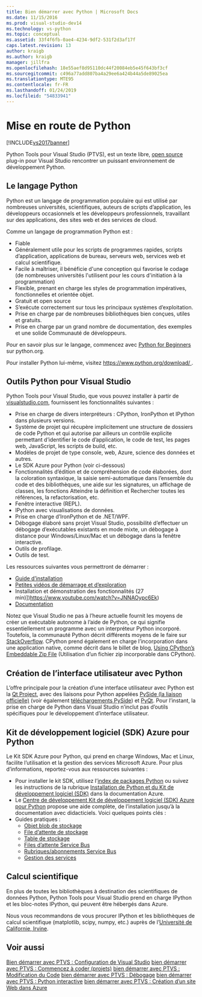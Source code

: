 ```yaml
---
title: Bien démarrer avec Python | Microsoft Docs
ms.date: 11/15/2016
ms.prod: visual-studio-dev14
ms.technology: vs-python
ms.topic: conceptual
ms.assetid: 33f4f6fb-0ae4-4234-9df2-531f2d3af17f
caps.latest.revision: 13
author: kraigb
ms.author: kraigb
manager: jillfra
ms.openlocfilehash: 18e55aef8d95110dc44f20084eb5e45f643bf3cf
ms.sourcegitcommit: c496a77add807ba4a29ee6a424b44a5de89025ea
ms.translationtype: MTE95
ms.contentlocale: fr-FR
ms.lasthandoff: 01/24/2019
ms.locfileid: "54833941"
---
```

# <a name="getting-started-with-python"></a>Mise en route de Python
[!INCLUDE[vs2017banner](../includes/vs2017banner.md)]

Python Tools pour Visual Studio (PTVS), est un texte libre, [open source](https://github.com/Microsoft/ptvs) plug-in pour Visual Studio rencontrer un puissant environnement de développement Python.  
  
## <a name="python-the-language"></a>Le langage Python
  
Python est un langage de programmation populaire qui est utilisé par nombreuses universités, scientifiques, auteurs de scripts d’application, les développeurs occasionnels et les développeurs professionnels, travaillant sur des applications, des sites web et des services de cloud.

Comme un langage de programmation Python est :
  
- Fiable
- Généralement utile pour les scripts de programmes rapides, scripts d’application, applications de bureau, serveurs web, services web et calcul scientifique.
- Facile à maîtriser, il bénéficie d'une conception qui favorise le codage (de nombreuses universités l'utilisent pour les cours d'initiation à la programmation)
- Flexible, prenant en charge les styles de programmation impératives, fonctionnelles et orientée objet.
- Gratuit et open source
- S’exécute correctement sur tous les principaux systèmes d’exploitation.  
- Prise en charge par de nombreuses bibliothèques bien conçues, utiles et gratuits.  
- Prise en charge par un grand nombre de documentation, des exemples et une solide Communauté de développeurs.  

Pour en savoir plus sur le langage, commencez avec [Python for Beginners](https://www.python.org/about/gettingstarted/) sur python.org.

Pour installer Python lui-même, visitez [ https://www.python.org/download/ ](https://www.python.org/download/).
 
  
## <a name="python-tools-for-visual-studio"></a>Outils Python pour Visual Studio
  
Python Tools pour Visual Studio, que vous pouvez installer à partir de [visualstudio.com](https://www.visualstudio.com/explore/python-vs), fournissent les fonctionnalités suivantes :  
  
- Prise en charge de divers interpréteurs : CPython, IronPython et IPython dans plusieurs versions.  
- Système de projet qui récupère implicitement une structure de dossiers de code Python et qui autorise par ailleurs un contrôle explicite permettant d’identifier le code d’application, le code de test, les pages web, JavaScript, les scripts de build, etc.  
- Modèles de projet de type console, web, Azure, science des données et autres.    
- Le SDK Azure pour Python (voir ci-dessous)    
- Fonctionnalités d’édition et de compréhension de code élaborées, dont la coloration syntaxique, la saisie semi-automatique dans l’ensemble du code et des bibliothèques, une aide sur les signatures, un affichage de classes, les fonctions Atteindre la définition et Rechercher toutes les références, la refactorisation, etc.    
- Fenêtre interactive (REPL).
- IPython avec visualisations de données.
- Prise en charge d’IronPython et de .NET/WPF.    
- Débogage élaboré sans projet Visual Studio, possibilité d’effectuer un débogage d’exécutables existants en mode mixte, un débogage à distance pour Windows/Linux/Mac et un débogage dans la fenêtre interactive.   
- Outils de profilage.  
- Outils de test.  
  
Les ressources suivantes vous permettront de démarrer :

- [Guide d’installation](https://github.com/Microsoft/PTVS/wiki/PTVS-Installation)    
- [Petites vidéos de démarrage et d’exploration](https://www.youtube.com/playlist?list=PLReL099Y5nRdLgGAdrb_YeTdEnd23s6Ff)  
- Installation et démonstration des fonctionnalités (27 min)])https://www.youtube.com/watch?v=JNNAOypc6Ek)  
- [Documentation](https://github.com/Microsoft/PTVS/wiki)  


Notez que Visual Studio ne pas à l’heure actuelle fournit les moyens de créer un exécutable autonome à l’aide de Python, ce qui signifie essentiellement un programme avec un interpréteur Python incorporé. Toutefois, la communauté Python décrit différents moyens de le faire sur [StackOverflow](http://stackoverflow.com/questions/5458048/how-to-make-a-python-script-standalone-executable-to-run-without-any-dependency). CPython prend également en charge l’incorporation dans une application native, comme décrit dans le billet de blog, [Using CPython’s Embeddable Zip File](https://blogs.msdn.microsoft.com/pythonengineering/2016/04/26/cpython-embeddable-zip-file/) (Utilisation d’un fichier zip incorporable dans CPython).
  
## <a name="building-ui-with-python"></a>Création de l’interface utilisateur avec Python  

L’offre principale pour la création d’une interface utilisateur avec Python est la [Qt Project](https://www.qt.io/qt-for-application-development/), avec des liaisons pour Python appelées [PySide (la liaison officielle)](http://wiki.qt.io/PySide) (voir également [téléchargements PySide](https://download.qt.io/official_releases/pyside/.)) et [PyQt](https://wiki.python.org/moin/PyQt). Pour l’instant, la prise en charge de Python dans Visual Studio n’inclut pas d’outils spécifiques pour le développement d’interface utilisateur.

## <a name="azure-sdk-for-python"></a>Kit de développement logiciel (SDK) Azure pour Python
  
Le Kit SDK Azure pour Python, qui prend en charge Windows, Mac et Linux, facilite l’utilisation et la gestion des services Microsoft Azure. Pour plus d’informations, reportez-vous aux ressources suivantes : 

- Pour installer le kit SDK, utilisez l’[index de packages Python](https://pypi.python.org/pypi/azure) ou suivez les instructions de la rubrique [Installation de Python et du Kit de développement logiciel (SDK)](https://azure.microsoft.com/documentation/articles/python-how-to-install/) dans la documentation Azure. 
- Le [Centre de développement Kit de développement logiciel (SDK) Azure pour Python](https://azure.microsoft.com/develop/python/) propose une aide complète, de l’installation jusqu’à la documentation avec didacticiels.  Voici quelques points clés :  
- Guides pratiques :
  - [Objet blob de stockage](https://azure.microsoft.com/develop/python/how-to-guides/blob-service/)  
  - [File d’attente de stockage](https://azure.microsoft.com/develop/python/how-to-guides/queue-service/)  
  - [Table de stockage](https://azure.microsoft.com/develop/python/how-to-guides/table-service/)  
  - [Files d’attente Service Bus](https://azure.microsoft.com/develop/python/how-to-guides/service-bus-queues/)
  - [Rubriques/abonnements Service Bus](https://azure.microsoft.com/develop/python/how-to-guides/service-bus-topics/) 
  - [Gestion des services](https://azure.microsoft.com/develop/python/how-to-guides/service-management/)  

## <a name="scientific-computing"></a>Calcul scientifique

En plus de toutes les bibliothèques à destination des scientifiques de données Python, Python Tools pour Visual Studio prend en charge IPython et les bloc-notes IPython, qui peuvent être hébergés dans Azure.

Nous vous recommandons de vous procurer IPython et les bibliothèques de calcul scientifique (matplotlib, scipy, numpy, etc.) auprès de l’[Université de Californie, Irvine](http://www.lfd.uci.edu/~gohlke/pythonlibs/#scipy-stack).  
  
## <a name="see-also"></a>Voir aussi  

[Bien démarrer avec PTVS : Configuration de Visual Studio](../python/getting-started-with-ptvs-setting-up-visual-studio.md)
[bien démarrer avec PTVS : Commencez à coder (projets)](../python/getting-started-with-ptvs-start-coding-projects.md)
[bien démarrer avec PTVS : Modification du Code](../python/getting-started-with-ptvs-editing-code.md)
[bien démarrer avec PTVS : Débogage](../python/getting-started-with-ptvs-debugging.md)
[bien démarrer avec PTVS : Python interactive](../python/getting-started-with-ptvs-interactive-python.md)
[bien démarrer avec PTVS : Création d’un site Web dans Azure](../python/getting-started-with-ptvs-building-a-website-in-azure.md)
